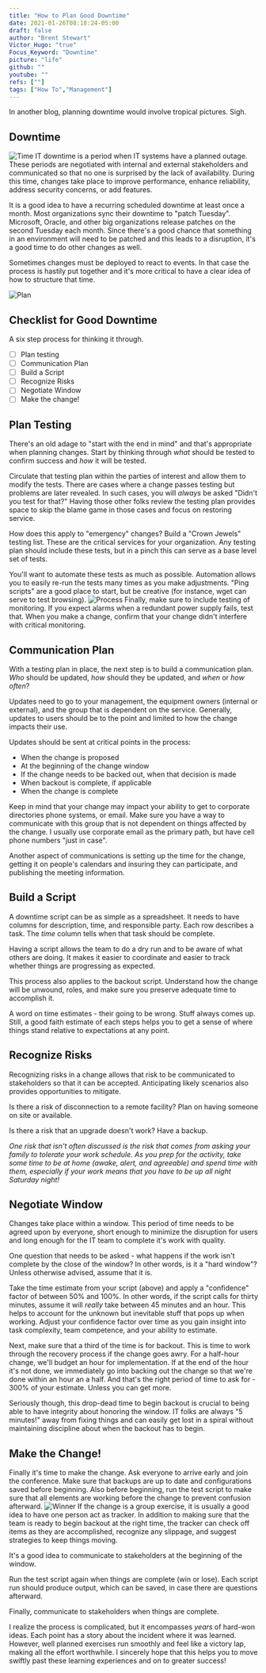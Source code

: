 ```yaml
---
title: "How to Plan Good Downtime"
date: 2021-01-26T08:18:24-05:00
draft: false
author: "Brent Stewart"
Victor_Hugo: "true"
Focus_Keyword: "Downtime"
picture: "life"
github: ""
youtube: ""
refs: [""]
tags: ["How To","Management"]
---
```

In another blog, planning downtime would involve tropical pictures.  Sigh.

## Downtime
![Time](https://buidln.clipdealer.com/000/183/082/previews/1--183082-time%20abstract.jpg#floatsmallright)
IT downtime is a period when IT systems have a planned outage.  These periods are negotiated with internal and external stakeholders and communicated so that no one is surprised by the lack of availability.  During this time, changes take place to improve performance, enhance reliability, address security concerns, or add features.

It is a good idea to have a recurring scheduled downtime at least once a month.  Most organizations sync their downtime to "patch Tuesday".  Microsoft, Oracle, and other big organizations release patches on the second Tuesday each month.  Since there's a good chance that something in an environment will need to be patched and this leads to a disruption, it's a good time to do other changes as well.

Sometimes changes must be deployed to react to events.  In that case the process is hastily put together and it's more critical to have a clear idea of how to structure that time.

![Plan](/plan.jpeg#floatsmallleft)

## Checklist for Good Downtime
A six step process for thinking it through.

- [ ] Plan testing
- [ ] Communication Plan
- [ ] Build a Script
- [ ] Recognize Risks
- [ ] Negotiate Window
- [ ] Make the change!

## Plan Testing
There's an old adage to "start with the end in mind" and that's appropriate when planning changes.  Start by thinking through _what_ should be tested to confirm success and _how_ it will be tested.

Circulate that testing plan within the parties of interest and allow them to modify the tests.  There are cases where a change passes testing but problems are later revealed.  In such cases, you will _always_ be asked "Didn't you test for that?"  Having those other folks review the testing plan provides space to skip the blame game in those cases and focus on restoring service.

How does this apply to "emergency" changes?  Build a "Crown Jewels" testing list.  These are the critical services for your organization.  Any testing plan should include these tests, but in a pinch this can serve as a base level set of tests.

You'll want to automate these tests as much as possible.  Automation allows you to easily re-run the tests many times as you make adjustments.  "Ping scripts" are a good place to start, but be creative (for instance, wget can serve to test browsing).
![Process](/process.jpeg#floatsmallright)
Finally, make sure to include testing of monitoring.  If you expect alarms when a redundant power supply fails, test that.  When you make a change, confirm that your change didn't interfere with critical monitoring.

## Communication Plan
With a testing plan in place, the next step is to build a communication plan.  _Who_ should be updated, _how_ should they be updated, and _when_ or _how often_?

Updates need to go to your management, the equipment owners (internal or external), and the group that is dependent on the service.  Generally, updates to users should be to the point and limited to how the change impacts their use.

Updates should be sent at critical points in the process:
* When the change is proposed
* At the beginning of the change window
* If the change needs to be backed out, when that decision is made
* When backout is complete, if applicable
* When the change is complete

Keep in mind that your change may impact your ability to get to corporate directories phone systems, or email.  Make sure you have a way to communicate with this group that is not dependent on things affected by the change.  I usually use corporate email as the primary path, but have cell phone numbers "just in case".

Another aspect of communications is setting up the time for the change, getting it on people's calendars and insuring they can participate, and publishing the meeting information.

## Build a Script
A downtime script can be as simple as a spreadsheet.  It needs to have columns for description, time, and responsible party.  Each row describes a task.  The _time_ column tells when that task should be complete.

Having a script allows the team to do a dry run and to be aware of what others are doing.  It makes it easier to coordinate and easier to track whether things are progressing as expected.

This process also applies to the backout script.  Understand how the change will be unwound, roles, and make sure you preserve adequate time to accomplish it.

A word on time estimates - their going to be wrong.  Stuff always comes up.  Still, a good faith estimate of each steps helps you to get a sense of where things stand relative to expectations at any point.


## Recognize Risks
Recognizing risks in a change allows that risk to be communicated to stakeholders so that it can be accepted.  Anticipating likely scenarios also provides opportunities to mitigate.

Is there a risk of disconnection to a remote facility?  Plan on having someone on site or available.

Is there a risk that an upgrade doesn't work?  Have a backup.

_One risk that isn't often discussed is the risk that comes from asking your family to tolerate your work schedule.  As you prep for the activity, take some time to be at home (awake, alert, and agreeable) and spend time with them, especially if your work means that you have to be up all night Saturday night!_

## Negotiate Window
Changes take place within a window.  This period of time needs to be agreed upon by everyone, short enough to minimize the disruption for users and long enough for the IT team to complete it's work with quality.

One question that needs to be asked - what happens if the work isn't complete by the close of the window?  In other words, is it a "hard window"?  Unless otherwise advised, assume that it is.

Take the time estimate from your script (above) and apply a "confidence" factor of between 50% and 100%.  In other words, if the script calls for thirty minutes, assume it will _really_ take between 45 minutes and an hour.  This helps to account for the unknown but inevitable stuff that pops up when working.  Adjust your confidence factor over time as you gain insight into task complexity, team competence, and your ability to estimate.

Next, make sure that a third of the time is for backout.  This is time to work through the recovery process if the change goes awry.  For a half-hour change, we'll budget an hour for implementation.  If at the end of the hour it's not done, we immediately go into backing out the change so that we're done within an hour an a half.  And that's the right period of time to ask for - 300% of your estimate.  Unless you can get more.

Seriously though, this drop-dead time to begin backout is crucial to being able to have integrity about honoring the window.  IT folks are always "5 minutes!" away from fixing things and can easily get lost in a spiral without maintaining discipline about when the backout has to begin.

## Make the Change!
Finally it's time to make the change.  Ask everyone to arrive early and join the conference.  Make sure that backups are up to date and configurations saved before beginning.  Also before beginning, run the test script to make sure that all elements are working before the change to prevent confusion afterward.
![Winner](/winner.jpeg#floatleft)
If the change is a group exercise, it is usually a good idea to have one person act as tracker.  In addition to making sure that the team is ready to begin backout at the right time, the tracker can check off items as they are accomplished, recognize any slippage, and suggest strategies to keep things moving. 

It's a good idea to communicate to stakeholders at the beginning of the window.  

Run the test script again when things are complete (win or lose).  Each script run should produce output, which can be saved, in case there are questions afterward.  

Finally, communicate to stakeholders when things are complete.

I realize the process is complicated, but it encompasses _years_ of hard-won ideas.  Each point has a story about the incident where it was learned.  However, well planned exercises run smoothly and feel like a victory lap, making all the effort worthwhile.  I sincerely hope that this helps you to move swiftly past these learning experiences and on to greater success!